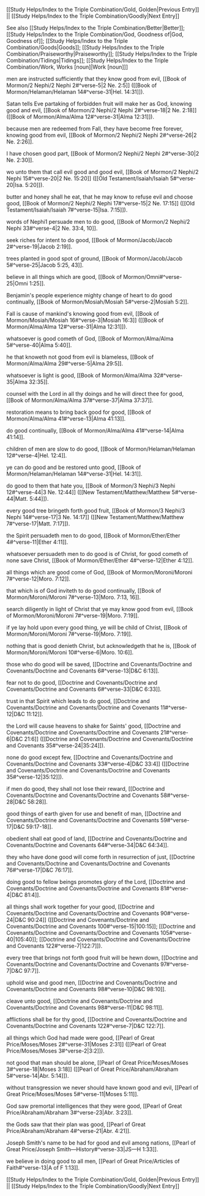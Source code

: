 [[Study Helps/Index to the Triple Combination/Gold, Golden|Previous Entry]]  ||  [[Study Helps/Index to the Triple Combination/Goodly|Next Entry]]

 See also [[Study Helps/Index to the Triple Combination/Better|Better]]; [[Study Helps/Index to the Triple Combination/God, Goodness of|God, Goodness of]]; [[Study Helps/Index to the Triple Combination/Goods|Goods]]; [[Study Helps/Index to the Triple Combination/Praiseworthy|Praiseworthy]]; [[Study Helps/Index to the Triple Combination/Tidings|Tidings]]; [[Study Helps/Index to the Triple Combination/Work, Works [noun]|Work [noun]]]

 men are instructed sufficiently that they know good from evil, [[Book of Mormon/2 Nephi/2 Nephi 2#^verse-5|2 Ne. 2:5]] ([[Book of Mormon/Helaman/Helaman 14#^verse-31|Hel. 14:31]]).

 Satan tells Eve partaking of forbidden fruit will make her as God, knowing good and evil, [[Book of Mormon/2 Nephi/2 Nephi 2#^verse-18|2 Ne. 2:18]] ([[Book of Mormon/Alma/Alma 12#^verse-31|Alma 12:31]]).

 because men are redeemed from Fall, they have become free forever, knowing good from evil, [[Book of Mormon/2 Nephi/2 Nephi 2#^verse-26|2 Ne. 2:26]].

 I have chosen good part, [[Book of Mormon/2 Nephi/2 Nephi 2#^verse-30|2 Ne. 2:30]].

 wo unto them that call evil good and good evil, [[Book of Mormon/2 Nephi/2 Nephi 15#^verse-20|2 Ne. 15:20]] ([[Old Testament/Isaiah/Isaiah 5#^verse-20|Isa. 5:20]]).

 butter and honey shall he eat, that he may know to refuse evil and choose good, [[Book of Mormon/2 Nephi/2 Nephi 17#^verse-15|2 Ne. 17:15]] ([[Old Testament/Isaiah/Isaiah 7#^verse-15|Isa. 7:15]]).

 words of Nephi1 persuade men to do good, [[Book of Mormon/2 Nephi/2 Nephi 33#^verse-4|2 Ne. 33:4, 10]].

 seek riches for intent to do good, [[Book of Mormon/Jacob/Jacob 2#^verse-19|Jacob 2:19]].

 trees planted in good spot of ground, [[Book of Mormon/Jacob/Jacob 5#^verse-25|Jacob 5:25, 43]].

 believe in all things which are good, [[Book of Mormon/Omni#^verse-25|Omni 1:25]].

 Benjamin's people experience mighty change of heart to do good continually, [[Book of Mormon/Mosiah/Mosiah 5#^verse-2|Mosiah 5:2]].

 Fall is cause of mankind's knowing good from evil, [[Book of Mormon/Mosiah/Mosiah 16#^verse-3|Mosiah 16:3]] ([[Book of Mormon/Alma/Alma 12#^verse-31|Alma 12:31]]).

 whatsoever is good cometh of God, [[Book of Mormon/Alma/Alma 5#^verse-40|Alma 5:40]].

 he that knoweth not good from evil is blameless, [[Book of Mormon/Alma/Alma 29#^verse-5|Alma 29:5]].

 whatsoever is light is good, [[Book of Mormon/Alma/Alma 32#^verse-35|Alma 32:35]].

 counsel with the Lord in all thy doings and he will direct thee for good, [[Book of Mormon/Alma/Alma 37#^verse-37|Alma 37:37]].

 restoration means to bring back good for good, [[Book of Mormon/Alma/Alma 41#^verse-13|Alma 41:13]].

 do good continually, [[Book of Mormon/Alma/Alma 41#^verse-14|Alma 41:14]].

 children of men are slow to do good, [[Book of Mormon/Helaman/Helaman 12#^verse-4|Hel. 12:4]].

 ye can do good and be restored unto good, [[Book of Mormon/Helaman/Helaman 14#^verse-31|Hel. 14:31]].

 do good to them that hate you, [[Book of Mormon/3 Nephi/3 Nephi 12#^verse-44|3 Ne. 12:44]] ([[New Testament/Matthew/Matthew 5#^verse-44|Matt. 5:44]]).

 every good tree bringeth forth good fruit, [[Book of Mormon/3 Nephi/3 Nephi 14#^verse-17|3 Ne. 14:17]] ([[New Testament/Matthew/Matthew 7#^verse-17|Matt. 7:17]]).

 the Spirit persuadeth men to do good, [[Book of Mormon/Ether/Ether 4#^verse-11|Ether 4:11]].

 whatsoever persuadeth men to do good is of Christ, for good cometh of none save Christ, [[Book of Mormon/Ether/Ether 4#^verse-12|Ether 4:12]].

 all things which are good come of God, [[Book of Mormon/Moroni/Moroni 7#^verse-12|Moro. 7:12]].

 that which is of God inviteth to do good continually, [[Book of Mormon/Moroni/Moroni 7#^verse-13|Moro. 7:13, 16]].

 search diligently in light of Christ that ye may know good from evil, [[Book of Mormon/Moroni/Moroni 7#^verse-19|Moro. 7:19]].

 if ye lay hold upon every good thing, ye will be child of Christ, [[Book of Mormon/Moroni/Moroni 7#^verse-19|Moro. 7:19]].

 nothing that is good denieth Christ, but acknowledgeth that he is, [[Book of Mormon/Moroni/Moroni 10#^verse-6|Moro. 10:6]].

 those who do good will be saved, [[Doctrine and Covenants/Doctrine and Covenants/Doctrine and Covenants 6#^verse-13|D&C 6:13]].

 fear not to do good, [[Doctrine and Covenants/Doctrine and Covenants/Doctrine and Covenants 6#^verse-33|D&C 6:33]].

 trust in that Spirit which leads to do good, [[Doctrine and Covenants/Doctrine and Covenants/Doctrine and Covenants 11#^verse-12|D&C 11:12]].

 the Lord will cause heavens to shake for Saints' good, [[Doctrine and Covenants/Doctrine and Covenants/Doctrine and Covenants 21#^verse-6|D&C 21:6]] ([[Doctrine and Covenants/Doctrine and Covenants/Doctrine and Covenants 35#^verse-24|35:24]]).

 none do good except few, [[Doctrine and Covenants/Doctrine and Covenants/Doctrine and Covenants 33#^verse-4|D&C 33:4]] ([[Doctrine and Covenants/Doctrine and Covenants/Doctrine and Covenants 35#^verse-12|35:12]]).

 if men do good, they shall not lose their reward, [[Doctrine and Covenants/Doctrine and Covenants/Doctrine and Covenants 58#^verse-28|D&C 58:28]].

 good things of earth given for use and benefit of man, [[Doctrine and Covenants/Doctrine and Covenants/Doctrine and Covenants 59#^verse-17|D&C 59:17-18]].

 obedient shall eat good of land, [[Doctrine and Covenants/Doctrine and Covenants/Doctrine and Covenants 64#^verse-34|D&C 64:34]].

 they who have done good will come forth in resurrection of just, [[Doctrine and Covenants/Doctrine and Covenants/Doctrine and Covenants 76#^verse-17|D&C 76:17]].

 doing good to fellow beings promotes glory of the Lord, [[Doctrine and Covenants/Doctrine and Covenants/Doctrine and Covenants 81#^verse-4|D&C 81:4]].

 all things shall work together for your good, [[Doctrine and Covenants/Doctrine and Covenants/Doctrine and Covenants 90#^verse-24|D&C 90:24]] ([[Doctrine and Covenants/Doctrine and Covenants/Doctrine and Covenants 100#^verse-15|100:15]]; [[Doctrine and Covenants/Doctrine and Covenants/Doctrine and Covenants 105#^verse-40|105:40]]; [[Doctrine and Covenants/Doctrine and Covenants/Doctrine and Covenants 122#^verse-7|122:7]]).

 every tree that brings not forth good fruit will be hewn down, [[Doctrine and Covenants/Doctrine and Covenants/Doctrine and Covenants 97#^verse-7|D&C 97:7]].

 uphold wise and good men, [[Doctrine and Covenants/Doctrine and Covenants/Doctrine and Covenants 98#^verse-10|D&C 98:10]].

 cleave unto good, [[Doctrine and Covenants/Doctrine and Covenants/Doctrine and Covenants 98#^verse-11|D&C 98:11]].

 afflictions shall be for thy good, [[Doctrine and Covenants/Doctrine and Covenants/Doctrine and Covenants 122#^verse-7|D&C 122:7]].

 all things which God had made were good, [[Pearl of Great Price/Moses/Moses 2#^verse-31|Moses 2:31]] ([[Pearl of Great Price/Moses/Moses 3#^verse-2|3:2]]).

 not good that man should be alone, [[Pearl of Great Price/Moses/Moses 3#^verse-18|Moses 3:18]] ([[Pearl of Great Price/Abraham/Abraham 5#^verse-14|Abr. 5:14]]).

 without transgression we never should have known good and evil, [[Pearl of Great Price/Moses/Moses 5#^verse-11|Moses 5:11]].

 God saw premortal intelligences that they were good, [[Pearl of Great Price/Abraham/Abraham 3#^verse-23|Abr. 3:23]].

 the Gods saw that their plan was good, [[Pearl of Great Price/Abraham/Abraham 4#^verse-21|Abr. 4:21]].

 Joseph Smith's name to be had for good and evil among nations, [[Pearl of Great Price/Joseph Smith—History#^verse-33|JS—H 1:33]].

 we believe in doing good to all men, [[Pearl of Great Price/Articles of Faith#^verse-13|A of F 1:13]].

[[Study Helps/Index to the Triple Combination/Gold, Golden|Previous Entry]]  ||  [[Study Helps/Index to the Triple Combination/Goodly|Next Entry]]